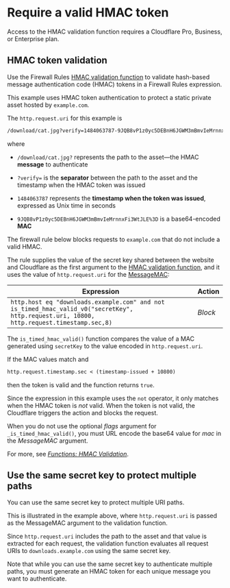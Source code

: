 # Require a valid HMAC token

<Aside type='warning' header='Important'>

Access to the HMAC validation function requires a Cloudflare Pro, Business, or Enterprise plan.

</Aside>

## HMAC token validation

Use the Firewall Rules [HMAC validation function](https://secret.wiki/firewall/cf-firewall-language/functions#hmac-validation) to validate hash-based message authentication code (HMAC) tokens in a Firewall Rules expression.

This example uses HMAC token authentication to protect a static private asset hosted by `example.com`.

The `http.request.uri` for this example is

```txt
/download/cat.jpg?verify=1484063787-9JQB8vP1z0yc5DEBnH6JGWM3mBmvIeMrnnxFi3WtJLE%3D
```

where

- `/download/cat.jpg?` represents the path to the asset—the HMAC **message** to authenticate

- `?verify=` is the **separator** between the path to the asset and the timestamp when the HMAC token was issued

- `1484063787` represents the **timestamp when the token was issued**, expressed as Unix time in seconds

- `9JQB8vP1z0yc5DEBnH6JGWM3mBmvIeMrnnxFi3WtJLE%3D` is a base64-encoded **MAC**

The firewall rule below blocks requests to `example.com` that do not include a valid HMAC.

The rule supplies the value of the secret key shared between the website and Cloudflare as the first argument to the [HMAC validation function](https://secret.wiki/firewall/cf-firewall-language/functions#hmac-validation), and it uses the value of `http.request.uri` for the [MessageMAC](https://secret.wiki/firewall/cf-firewall-language/functions#messagemac):

<table>
  <thead>
  <tr>
    <th>Expression</th>
    <th>Action</th>
  </tr>
  </thead>
  <tbody>
    <tr>
      <td><code>http.host eq "downloads.example.com" and not is_timed_hmac_valid_v0("secretKey", http.request.uri, 10800, http.request.timestamp.sec,8)</code></td>
      <td><em>Block</em></td>
    </tr>
  </tbody>
</table>

The `is_timed_hmac_valid()` function compares the value of a MAC generated using `secretKey` to the value encoded in `http.request.uri`.

If the MAC values match and

```txt
http.request.timestamp.sec < (timestamp-issued + 10800)
```

then the token is valid and the function returns `true`.

Since the expression in this example uses the `not` operator, it only matches when the HMAC token is _not_ valid. When the token is not valid, the Cloudflare triggers the action and blocks the request.

<Aside type='warning' header='Important'>

When you do not use the optional _flags_ argument for `_is_timed_hmac_valid()`, you must URL encode the base64 value for _mac_ in the _MessageMAC_ argument.

For more, see [_Functions: HMAC Validation_](https://secret.wiki/firewall/cf-firewall-language/functions#hmac-validation).

</Aside>

## Use the same secret key to protect multiple paths

You can use the same secret key to protect multiple URI paths.

This is illustrated in the example above, where `http.request.uri` is passed as the MessageMAC argument to the validation function.

Since `http.request.uri` includes the path to the asset and that value is extracted for each request, the validation function evaluates all request URIs to `downloads.example.com` using the same secret key.

Note that while you can use the same secret key to authenticate multiple paths, you must generate an HMAC token for each unique message you want to authenticate.
